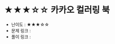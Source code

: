 # ★★★☆☆ 카카오 컬러링 북
- 난이도 : ★★★☆☆
- 문제 링크 : <a href="https://programmers.co.kr/learn/courses/30/lessons/1829"></a>
- 풀이 링크 : <a href="https://cnu-jinseop.tistory.com/100?category=944632"></a>
